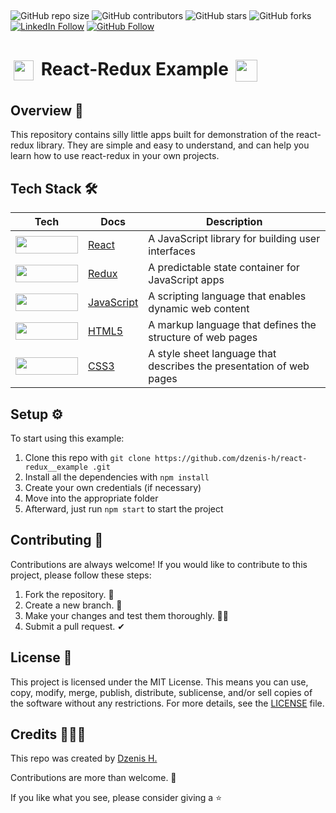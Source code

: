 ##
![GitHub repo size](https://img.shields.io/github/repo-size/dzenis-h/react-redux__example)
![GitHub contributors](https://img.shields.io/github/contributors/dzenis-h/react-redux__example)
![GitHub stars](https://img.shields.io/github/stars/dzenis-h/react-redux__example?style=social)
![GitHub forks](https://img.shields.io/github/forks/dzenis-h/react-redux__example?style=social)
[![LinkedIn Follow](https://img.shields.io/badge/-Follow-blue?style=social&logo=linkedin&link=https://www.linkedin.com/in/dzenis-h/)](https://www.linkedin.com/in/dzenis-h/)
[![GitHub Follow](https://img.shields.io/badge/-Follow-black?style=social&logo=github&link=https://github.com/dzenis-h)](https://github.com/dzenis-h)

# <img src="https://raw.githubusercontent.com/reduxjs/redux/master/logo/logo.png" width="32" height="32" style="padding: 5px; vertical-align: middle;"> React-Redux Example <img src="https://img.icons8.com/color/48/000000/react-native.png" width="35" height="35" style="padding: 5px; vertical-align: middle;">


## Overview 👀

This repository contains silly little apps built for demonstration of the react-redux library. They are simple and easy to understand, and can help you learn how to use react-redux in your own projects.

## Tech Stack 🛠️

| Tech | Docs | Description |
| ---- | ---- | ----------- |
| <img src="https://img.shields.io/badge/React-20232A?style=for-the-badge&logo=react&logoColor=61DAFB" width="100" height="28" style="vertical-align: middle;"> | [React](https://reactjs.org/docs/getting-started.html) | A JavaScript library for building user interfaces |
| <img src="https://img.shields.io/badge/Redux-593D88?style=for-the-badge&logo=redux&logoColor=white" width="100" height="28" style="vertical-align: middle;"> | [Redux](https://redux.js.org/introduction/getting-started) | A predictable state container for JavaScript apps |
| <img src="https://img.shields.io/badge/JavaScript-F7DF1E?style=for-the-badge&logo=javascript&logoColor=black" width="100" height="28" style="vertical-align: middle;"> | [JavaScript](https://developer.mozilla.org/en-US/docs/Web/JavaScript) | A scripting language that enables dynamic web content |
| <img src="https://img.shields.io/badge/HTML5-E34F26?style=for-the-badge&logo=html5&logoColor=white" width="100" height="28" style="vertical-align: middle;"> | [HTML5](https://developer.mozilla.org/en-US/docs/Web/Guide/HTML/HTML5) | A markup language that defines the structure of web pages |
| <img src="https://img.shields.io/badge/CSS3-1572B6?style=for-the-badge&logo=css3&logoColor=white" width="100" height="28" style="vertical-align: middle;"> | [CSS3](https://developer.mozilla.org/en-US/docs/Web/CSS) | A style sheet language that describes the presentation of web pages |

## Setup ⚙️

To start using this example:

1. Clone this repo with `git clone https://github.com/dzenis-h/react-redux__example
.git`
2. Install all the dependencies with `npm install`
3. Create your own credentials (if necessary)
4. Move into the appropriate folder
5. Afterward, just run `npm start` to start the project

## Contributing 🙌

Contributions are always welcome! If you would like to contribute to this project, please follow these steps:

1. Fork the repository. 🍴
2. Create a new branch. 🌵
3. Make your changes and test them thoroughly. 👨‍💻
4. Submit a pull request. ✔

## License 📑

This project is licensed under the MIT License. This means you can use, copy, modify, merge, publish, distribute, sublicense, and/or sell copies of the software without any restrictions. For more details, see the [LICENSE](https://docs.google.com/document/d/11WK7tVoTFRMcWCuGZQCRWxEsDUEJ_6ArtfV-NjWcBCU/edit?usp=sharing) file.


## Credits 👨🏻‍💻

This repo was created by [Dzenis H.](https://dzenis.tech)

Contributions are more than welcome. 🫡

If you like what you see, please consider giving a ⭐️
